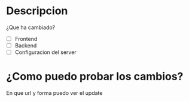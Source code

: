 # Descripcion
¿Que ha cambiado?

- [ ] Frontend
- [ ] Backend
- [ ] Configuracion del server

# ¿Como puedo probar los cambios?
En que url y forma puedo ver el update
